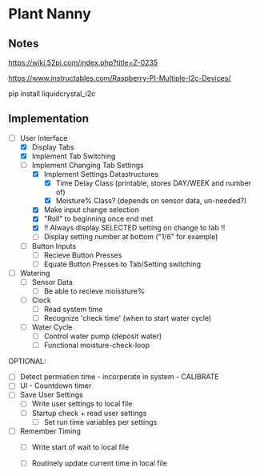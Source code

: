 # Plant Nanny

## Notes
https://wiki.52pi.com/index.php?title=Z-0235

https://www.instructables.com/Raspberry-PI-Multiple-I2c-Devices/

pip install liquidcrystal_i2c

## Implementation

- [ ] User Interface
	- [X] Display Tabs
	- [X] Implement Tab Switching
	- [ ] Implement Changing Tab Settings
		- [X] Implement Settings Datastructures
			- [X] Time Delay Class (printable, stores DAY/WEEK and number of)
			- [X] Moisture%  Class? (depends on sensor data, un-needed?)
		- [X] Make input change selection
		- [X] "Roll" to beginning once end met
		- [X] !! Always display SELECTED setting on change to tab !!
		- [ ] Display setting number at bottom ("1/6" for example)

	- [ ] Button Inputs
		- [ ] Recieve Button Presses
		- [ ] Equate Button Presses to Tab/Setting switching

- [ ] Watering 
	- [ ] Sensor Data
		- [ ] Be able to recieve moissture%

	- [ ] Clock
		- [ ] Read system time
		- [ ] Recognize 'check time' (when to start water cycle)

	- [ ] Water Cycle
		- [ ] Control water pump (deposit water)
		- [ ] Functional moisture-check-loop

OPTIONAL:
- [ ] Detect permiation time - incorperate in system - CALIBRATE
- [ ] UI - Countdown timer
- [ ] Save User Settings
	- [ ] Write user settings to local file
	- [ ] Startup check + read user settings
		- [ ] Set run time variables per settings 

- [ ] Remember Timing
	- [ ] Write start of wait to local file
	- [ ] Routinely update current time in local file


